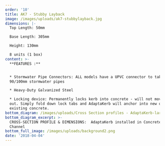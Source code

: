 ```yaml
---
order: '10'
title: AK7 - Stubby Layback
image: /images/uploads/ak7-stubbylayback.jpg
dimensions: |-
  Top Length: 50mm

  Base Length: 305mm

  Height: 130mm

  8 units (1 box)
content: >-
  **FEATURES :**


  * Stormwater Pipe Connectors: ALL models have a UPVC connector to take either
  90/100mm stormwater pipes

  * Heavy-Duty Galvanized Steel

  * Locking device: Permanently locks kerb into concrete - will not move or pop
  out. Simply fold down lock tabs and AdaptaKerb will anchor into new or
  existing concrete.
bottom_diagram: /images/uploads/Cross Section profiles - AdaptaKerb-large.png
bottom_diagram_excerpt: >-
  CROSS-SECTION PROFILE & DIMENSIONS:  AdaptaKerb installed in Concrete Kerb &
  Channel
bottom_full_image: /images/uploads/background2.png
date: '2018-04-04'
---
```


